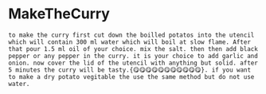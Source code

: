# MakeTheCurry
    to make the curry first cut down the boilled potatos into the utencil which will contain 300 ml water which will boil at slow flame. After that pour 1.5 ml oil of your choice. mix the salt. then then add black pepper or any pepper in the curry. it is your choice to add garlic and onion. now cover the lid of the utencil with anything but solid. after 5 minutes the curry will be tasty.{😋😋😋😋😋😋😋😋😋😋😋}. if you want to make a dry potato vegitable the use the same method but do not use water. 
